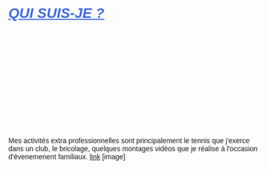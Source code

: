 <style>
 body {
 font-family:verdana, sans-serif;
 }
 h1 {
 color: RoyalBlue;
 text-decoration: underline;
 font-style: italic;
 font-size: 200%;
 text-transform: uppercase;
 }
 </style>
<h1>Qui suis-je ?</h1>



<style>
 body {
 font-family:verdana, sans-serif;
 }
 h2 {
 color: White;

 font-style: italic;
 font-size: smaller;
 text-transform: none;
 }
 </style>


<h2>Après l'obtention d'un Bacalauréat STI (Sicences des Techniques Industriels), J'ai poursuivi mes études vers un BTS Génie Optique Instrumentale.

J'ai ensuite pris la direction de la région parisienne pour me faire un première expérience, j'ai décroché mon premier emploi en tant que Technicien de maintenance en endoscopie qui j'ai occupé pendant deux ans et demi au sein de la société Olympus France.

J'ai ensuite eu l'auportunité d'intégrer la société  CMI - Cleanroom Management International qui m'a proposé un poste de technicien validation qui consiste à qualifier des équipements dans les établissements de santé et dans les laboratoires pharmaceutiques.
 J’ai ensuite évolué vers un poste de technicien métrologie que j’occupe depuis 5 ans. Mes missions sont de vérifier et de régler des instruments de mesures, comme des compteurs de particules, des capteurs de température, de pression et d’humidité.</h2>
 

## Quels sont mes centres d'intérêts ?

Mes activités extra professionnelles sont principalement le tennis que j'exerce dans un club, le bricolage, quelques montages vidéos que je réalise à l'occasion d'évenemenent familiaux.
[link](https://www.youtube.com/watch?v=30M3vJBBlgI)
[image]


